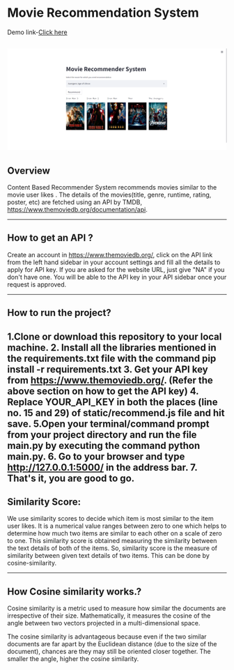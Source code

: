 # Movie Recommendation System
Demo link-[Click here](https://movierecommendationadi.herokuapp.com/)

![Car Price Prediction](https://github.com/Aditya-171/Photos/blob/master/Screenshot%20(44).png)
---

## Overview
Content Based Recommender System recommends movies similar to the movie user likes .
The details of the movies(title, genre, runtime, rating, poster, etc) are fetched using an API by TMDB, https://www.themoviedb.org/documentation/api.

---
## How to get an API ?
Create an account in https://www.themoviedb.org/, click on the API link from the left hand sidebar in your account settings and fill all the details to apply for API key. If you are asked for the website URL, just give "NA" if you don't have one. You will be able to 
the API key in your API sidebar once your request is approved.

---
## How to run the project?
1.Clone or download this repository to your local machine.
2. Install all the libraries mentioned in the requirements.txt file with the command pip install -r requirements.txt
3. Get your API key from https://www.themoviedb.org/. (Refer the above section on how to get the API key)
4. Replace YOUR_API_KEY in both the places (line no. 15 and 29) of static/recommend.js file and hit save.
5.Open your terminal/command prompt from your project directory and run the file main.py by executing the command python main.py.
6. Go to your browser and type http://127.0.0.1:5000/ in the address bar.
7. That's it, you are good to go.
---

## Similarity Score:
We use similarity scores to decide which item is most similar to the item user likes.
It is a numerical value ranges between zero to one which helps to determine how much two items are similar to each other on a scale of zero to one. This similarity score is obtained measuring the similarity between the text details of both of the items. So, similarity score is the measure of similarity between given text details of two items. This can be done by cosine-similarity.

---
## How Cosine similarity works.?
Cosine similarity is a metric used to measure how similar the documents are irrespective of their size. Mathematically, it measures the cosine of the angle between two vectors projected in a multi-dimensional space.

The cosine similarity is advantageous because even if the two similar documents are far apart by the Euclidean distance (due to the size of the document), chances are they may still be oriented closer together. The smaller the angle, higher the cosine similarity.
